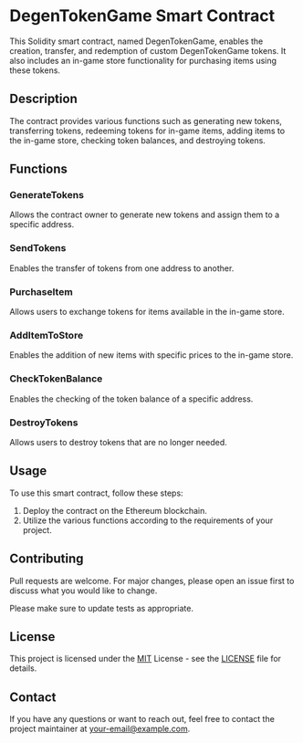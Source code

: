 # DegenTokenGame Smart Contract

This Solidity smart contract, named DegenTokenGame, enables the creation, transfer, and redemption of custom DegenTokenGame tokens. It also includes an in-game store functionality for purchasing items using these tokens.

## Description

The contract provides various functions such as generating new tokens, transferring tokens, redeeming tokens for in-game items, adding items to the in-game store, checking token balances, and destroying tokens.

## Functions

### GenerateTokens

Allows the contract owner to generate new tokens and assign them to a specific address.

### SendTokens

Enables the transfer of tokens from one address to another.

### PurchaseItem

Allows users to exchange tokens for items available in the in-game store.

### AddItemToStore

Enables the addition of new items with specific prices to the in-game store.

### CheckTokenBalance

Enables the checking of the token balance of a specific address.

### DestroyTokens

Allows users to destroy tokens that are no longer needed.

## Usage

To use this smart contract, follow these steps:

1. Deploy the contract on the Ethereum blockchain.
2. Utilize the various functions according to the requirements of your project.

## Contributing

Pull requests are welcome. For major changes, please open an issue first to discuss what you would like to change.

Please make sure to update tests as appropriate.

## License

This project is licensed under the [MIT](https://choosealicense.com/licenses/mit/) License - see the [LICENSE](LICENSE) file for details.

## Contact

If you have any questions or want to reach out, feel free to contact the project maintainer at your-email@example.com.
